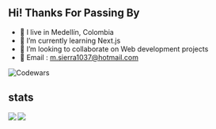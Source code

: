 ## Hi! Thanks For Passing By

- 🥑 I live in Medellín, Colombia
- 🌱 I’m currently learning Next.js
- 🫱 I’m looking to collaborate on Web development projects
- 📨 Email : m.sierra1037@hotmail.com

![Codewars](https://github.r2v.ch/codewars?user=Sierra9999&top_languages=true&stroke=%23BB432C&theme=gradient)

## stats
<div>
 
<img align="left" src="https://github-readme-stats.vercel.app/api?username=Sierra9999&theme=midnight-purple" />
<img align="left" src="https://github-readme-stats.vercel.app/api/top-langs/?username=Sierra9999&theme=midnight-purple" />

</div>
<!---
mantra0111/mantra0111 is a ✨ special ✨ repository because its `README.md` (this file) appears on your GitHub profile.
You can click the Preview link to take a look at your changes.
--->

